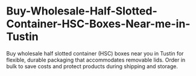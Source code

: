 # Buy-Wholesale-Half-Slotted-Container-HSC-Boxes-Near-me-in-Tustin
Buy wholesale half slotted container (HSC) boxes near you in Tustin for flexible, durable packaging that accommodates removable lids. Order in bulk to save costs and protect products during shipping and storage.
